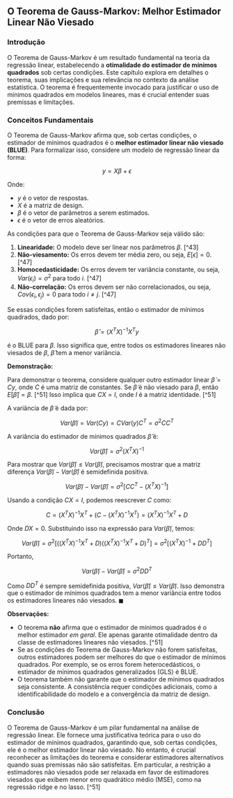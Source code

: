## O Teorema de Gauss-Markov: Melhor Estimador Linear Não Viesado

### Introdução
O Teorema de Gauss-Markov é um resultado fundamental na teoria da regressão linear, estabelecendo a **otimalidade do estimador de mínimos quadrados** sob certas condições. Este capítulo explora em detalhes o teorema, suas implicações e sua relevância no contexto da análise estatística. O teorema é frequentemente invocado para justificar o uso de mínimos quadrados em modelos lineares, mas é crucial entender suas premissas e limitações.

### Conceitos Fundamentais
O Teorema de Gauss-Markov afirma que, sob certas condições, o estimador de mínimos quadrados é o **melhor estimador linear não viesado (BLUE)**. Para formalizar isso, considere um modelo de regressão linear da forma:

$$ y = X\beta + \epsilon $$

Onde:
*   $y$ é o vetor de respostas.
*   $X$ é a matriz de design.
*   $\beta$ é o vetor de parâmetros a serem estimados.
*   $\epsilon$ é o vetor de erros aleatórios.

As condições para que o Teorema de Gauss-Markov seja válido são:

1.  **Linearidade:** O modelo deve ser linear nos parâmetros $\beta$. [^43]
2.  **Não-viesamento:** Os erros devem ter média zero, ou seja, $E[\epsilon] = 0$. [^47]
3.  **Homocedasticidade:** Os erros devem ter variância constante, ou seja, $Var(\epsilon_i) = \sigma^2$ para todo $i$. [^47]
4.  **Não-correlação:** Os erros devem ser não correlacionados, ou seja, $Cov(\epsilon_i, \epsilon_j) = 0$ para todo $i \neq j$. [^47]

Se essas condições forem satisfeitas, então o estimador de mínimos quadrados, dado por:

$$ \hat{\beta} = (X^TX)^{-1}X^Ty $$

é o BLUE para $\beta$. Isso significa que, entre todos os estimadores lineares não viesados de $\beta$, $\hat{\beta}$ tem a menor variância.

**Demonstração:**

Para demonstrar o teorema, considere qualquer outro estimador linear $\tilde{\beta} = Cy$, onde $C$ é uma matriz de constantes. Se $\tilde{\beta}$ é não viesado para $\beta$, então $E[\tilde{\beta}] = \beta$.  [^51] Isso implica que $CX = I$, onde $I$ é a matriz identidade. [^51]

A variância de $\tilde{\beta}$ é dada por:

$$ Var(\tilde{\beta}) = Var(Cy) = CVar(y)C^T = \sigma^2CC^T $$

A variância do estimador de mínimos quadrados $\hat{\beta}$ é:

$$ Var(\hat{\beta}) = \sigma^2(X^TX)^{-1} $$

Para mostrar que $Var(\hat{\beta}) \leq Var(\tilde{\beta})$, precisamos mostrar que a matriz diferença $Var(\tilde{\beta}) - Var(\hat{\beta})$ é semidefinida positiva.

$$ Var(\tilde{\beta}) - Var(\hat{\beta}) = \sigma^2[CC^T - (X^TX)^{-1}] $$

Usando a condição $CX = I$, podemos reescrever $C$ como:

$$ C = (X^TX)^{-1}X^T + (C - (X^TX)^{-1}X^T) = (X^TX)^{-1}X^T + D $$

Onde $DX = 0$. Substituindo isso na expressão para $Var(\tilde{\beta})$, temos:

$$ Var(\tilde{\beta}) = \sigma^2[( (X^TX)^{-1}X^T + D ) ( (X^TX)^{-1}X^T + D )^T] = \sigma^2[(X^TX)^{-1} + DD^T] $$

Portanto,

$$ Var(\tilde{\beta}) - Var(\hat{\beta}) = \sigma^2DD^T $$

Como $DD^T$ é sempre semidefinida positiva, $Var(\hat{\beta}) \leq Var(\tilde{\beta})$. Isso demonstra que o estimador de mínimos quadrados tem a menor variância entre todos os estimadores lineares não viesados. $\blacksquare$

**Observações:**

*   O teorema **não** afirma que o estimador de mínimos quadrados é o melhor estimador *em geral*. Ele apenas garante otimalidade dentro da classe de estimadores lineares não viesados. [^51]
*   Se as condições do Teorema de Gauss-Markov não forem satisfeitas, outros estimadores podem ser melhores do que o estimador de mínimos quadrados. Por exemplo, se os erros forem heterocedásticos, o estimador de mínimos quadrados generalizados (GLS) é BLUE.
*   O teorema também não garante que o estimador de mínimos quadrados seja consistente. A consistência requer condições adicionais, como a identificabilidade do modelo e a convergência da matriz de design.

### Conclusão
O Teorema de Gauss-Markov é um pilar fundamental na análise de regressão linear. Ele fornece uma justificativa teórica para o uso do estimador de mínimos quadrados, garantindo que, sob certas condições, ele é o melhor estimador linear não viesado. No entanto, é crucial reconhecer as limitações do teorema e considerar estimadores alternativos quando suas premissas não são satisfeitas. Em particular, a restrição a estimadores não viesados pode ser relaxada em favor de estimadores viesados que exibem menor erro quadrático médio (MSE), como na regressão ridge e no lasso. [^51]

<!-- END -->